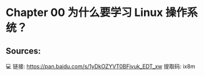 # Chapter 00  为什么要学习 Linux 操作系统？

## Sources:
:computer:
 链接: https://pan.baidu.com/s/1yDkOZYVT0BFjvuk_EDT_xw 
 提取码: ix8m 
